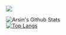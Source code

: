 <p>
<img src="https://c.tenor.com/XUjFm0Zz6kEAAAAC/mai-sakurajima-rascal-does-not-dream-of-bunny-girl-senpai.gif"/>
</p>

![Arsin's Github Stats](https://github-readme-stats.vercel.app/api?username=Arsinnn&theme=radical)  
[![Top Langs](https://github-readme-stats.vercel.app/api/top-langs/?username=Arsinnn&theme=radical)](https://github.com/anuraghazra/github-readme-stats)
